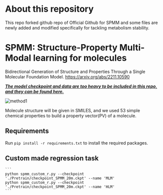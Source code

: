 # About this repository

This repo forked github repo of Official Github for SPMM and some files are newly added and modified specifically for tackling metabolism stability.  

# SPMM: Structure-Property Multi-Modal learning for molecules

Bidirectional Generation of Structure and Properties Through a Single Molecular Foundation Model.
https://arxiv.org/abs/2211.10590

***<ins>The model checkpoint and data are too heavy to be included in this repo, and they can be found [here](https://drive.google.com/drive/folders/1ARrSg9kXdXAL5VGgDBwizpSgcJwauPua?usp=sharing).<ins>***

![method1](https://github.com/jinhojsk515/SPMM/assets/59189526/1ff52950-aa12-481f-94ea-4d1e97ac7bf3)

Molecule structure will be given in SMILES, and we used 53 simple chemical properties to build a property vector(PV) of a molecule.

## Requirements
Run `pip install -r requirements.txt` to install the required packages.  

## Custom made regression task 

    ```
    python spmm_custom_r.py --checkpoint './Pretrain/checkpoint_SPMM_20m.ckpt' --name 'MLM'    
    python spmm_custom_r.py --checkpoint './Pretrain/checkpoint_SPMM_20m.ckpt' --name 'HLM'    
    ```
